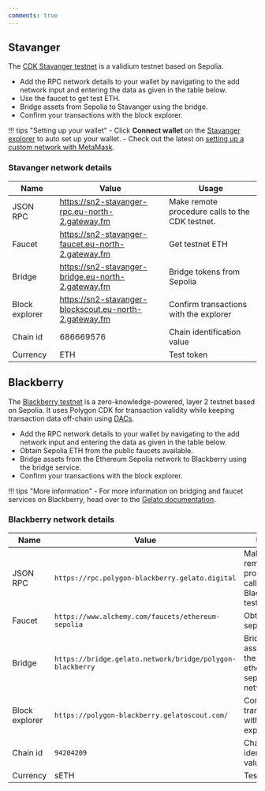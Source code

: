 ```yaml
---
comments: true
---
```


## Stavanger

The [CDK Stavanger testnet](https://polygon.technology/cdk-stavanger-testnet) is a validium testnet based on Sepolia.

- Add the RPC network details to your wallet by navigating to the add network input and entering the data as given in the table below.
- Use the faucet to get test ETH.
- Bridge assets from Sepolia to Stavanger using the bridge.
- Confirm your transactions with the block explorer.

!!! tips "Setting up your wallet"
    - Click **Connect wallet** on the [Stavanger explorer](https://sn2-stavanger-blockscout.eu-north-2.gateway.fm/) to auto set up your wallet.
    - Check out the latest on [setting up a custom network with MetaMask](https://support.metamask.io/hc/en-us/articles/360043227612-How-to-add-a-custom-network-RPC).

### Stavanger network details

| Name | Value | Usage |
| ------- | ----------- | --------- | 
| JSON RPC | https://sn2-stavanger-rpc.eu-north-2.gateway.fm | Make remote procedure calls to the CDK testnet. |
| Faucet | https://sn2-stavanger-faucet.eu-north-2.gateway.fm | Get testnet ETH |
| Bridge | https://sn2-stavanger-bridge.eu-north-2.gateway.fm | Bridge tokens from Sepolia |
| Block explorer | https://sn2-stavanger-blockscout.eu-north-2.gateway.fm | Confirm transactions with the explorer |
| Chain id | 686669576 | Chain identification value |
| Currency | ETH | Test token |

## Blackberry

The [Blackberry testnet](https://raas.gelato.network/rollups/details/public/polygon-blackberry) is a zero-knowledge-powered, layer 2 testnet based on Sepolia. It uses Polygon CDK for transaction validity while keeping transaction data off-chain using [DACs](../glossary/index.md#data-availability-committee-dac). 

- Add the RPC network details to your wallet by navigating to the add network input and entering the data as given in the table below.
- Obtain Sepolia ETH from the public faucets available.
- Bridge assets from the Ethereum Sepolia network to Blackberry using the bridge service.
- Confirm your transactions with the block explorer.

!!! tips "More information"
    - For more information on bridging and faucet services on Blackberry, head over to the [Gelato documentation](https://docs.gelato.network/rollup-public-testnet/faucets-and-bridging).

### Blackberry network details

| Name           | Value                                                     | Usage                                                  |
| -------------- | --------------------------------------------------------- | ------------------------------------------------------ |
| JSON RPC       | `https://rpc.polygon-blackberry.gelato.digital`           | Make remote procedure calls to the Blackberry testnet. |
| Faucet         | `https://www.alchemy.com/faucets/ethereum-sepolia`        | Obtain sepolia ETH                                     |
| Bridge         | `https://bridge.gelato.network/bridge/polygon-blackberry` | Bridge assets from the ethereum sepolia network        |
| Block explorer | `https://polygon-blackberry.gelatoscout.com/`             | Confirm transactions with the explorer                 |
| Chain id       | `94204209`                                                | Chain identification value                             |
| Currency       | sETH                                                      | Test token                                             |

